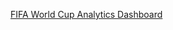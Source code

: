 [FIFA World Cup Analytics Dashboard](https://madhurp10-fifa-world-cup-analytics-dashboard-main-62jmde.streamlit.app/)

